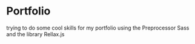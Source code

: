 # Portfolio
trying to do some cool skills for my portfolio using the Preprocessor Sass and the library Rellax.js
